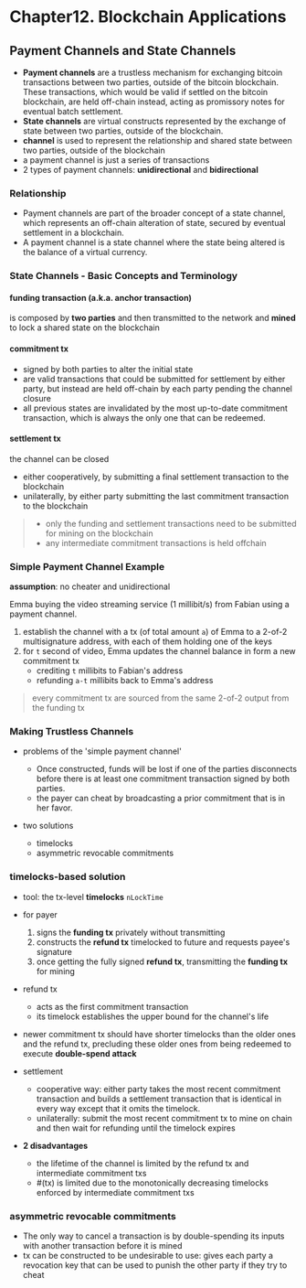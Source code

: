 # Chapter12. Blockchain Applications

## Payment Channels and State Channels

- **Payment channels** are a trustless mechanism for exchanging bitcoin transactions between two parties, outside of the bitcoin blockchain. These transactions, which would be valid if settled on the bitcoin blockchain, are held off-chain instead, acting as promissory notes for eventual batch settlement.
- **State channels** are virtual constructs represented by the exchange of state between two parties, outside of the blockchain.
- **channel** is used to represent the relationship and shared state between two parties, outside of the blockchain
- a payment channel is just a series of transactions
- 2 types of payment channels: **unidirectional** and **bidirectional**

### Relationship

- Payment channels are part of the broader concept of a state channel, which represents an off-chain alteration of state, secured by eventual settlement in a blockchain.
- A payment channel is a state channel where the state being altered is the balance of a virtual currency.

### State Channels - Basic Concepts and Terminology

#### funding transaction (a.k.a. anchor transaction)

is composed by **two parties** and then transmitted to the network and **mined** to lock a shared state on the blockchain

#### commitment tx

- signed by both parties to alter the initial state
- are valid transactions that could be submitted for settlement by either party, but instead are held off-chain by each party pending the channel closure
- all previous states are invalidated by the most up-to-date commitment transaction, which is always the only one that can be redeemed.

#### settlement tx

the channel can be closed

- either cooperatively, by submitting a final settlement transaction to the blockchain
- unilaterally, by either party submitting the last commitment transaction to the blockchain

> - only the funding and settlement transactions need to be submitted for mining on the blockchain
> - any intermediate commitment transactions is held offchain

### Simple Payment Channel Example

**assumption**: no cheater and unidirectional

Emma buying the video streaming service (1 millibit/s) from Fabian using a payment channel.

1. establish the channel with a tx (of total amount `a`) of Emma to a 2-of-2 multisignature address, with each of them holding one of the keys
2. for `t` second of video, Emma updates the channel balance in form a new commitment tx
   - crediting `t` millibits to Fabian's address
   - refunding `a-t` millibits back to Emma's address

> every commitment tx are sourced from the same 2-of-2 output from the funding tx

### Making Trustless Channels

- problems of the 'simple payment channel'

  - Once constructed, funds will be lost if one of the parties disconnects before there is at least one commitment transaction signed by both parties.
  - the payer can cheat by broadcasting a prior commitment that is in her favor.

- two solutions
  - timelocks
  - asymmetric revocable commitments

### timelocks-based solution

- tool: the tx-level **timelocks** `nLockTime`

- for payer

  1. signs the **funding tx** privately without transmitting
  2. constructs the **refund tx** timelocked to future and requests payee's signature
  3. once getting the fully signed **refund tx**, transmitting the **funding tx** for mining

- refund tx

  - acts as the first commitment transaction
  - its timelock establishes the upper bound for the channel's life

- newer commitment tx should have shorter timelocks than the older ones and the refund tx, precluding these older ones from being redeemed to execute **double-spend attack**

- settlement

  - cooperative way: either party takes the most recent commitment transaction and builds a settlement transaction that is identical in every way except that it omits the timelock.
  - unilaterally: submit the most recent commitment tx to mine on chain and then wait for refunding until the timelock expires

- **2 disadvantages**
  - the lifetime of the channel is limited by the refund tx and intermediate commitment txs
  - #(tx) is limited due to the monotonically decreasing timelocks enforced by intermediate commitment txs

### asymmetric revocable commitments

- The only way to cancel a transaction is by double-spending its inputs with another transaction before it is mined
- tx can be constructed to be undesirable to use: gives each party a revocation key that can be used to punish the other party if they try to cheat
